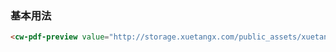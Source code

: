 ### 基本用法

``` html
<cw-pdf-preview value="http://storage.xuetangx.com/public_assets/xuetangx/PDF/PlayerAPI_v1.0.6.pdf"></cw-pdf-preview>
```
